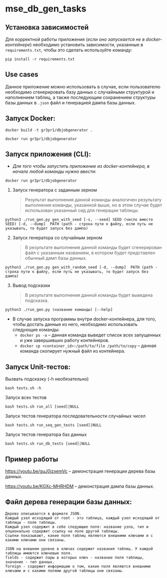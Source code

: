 # mse_db_gen_tasks

## Установка зависимостей

Для корректной работы приложения (_если оно запускается не в docker-контейнере_) необходимо установить зависимости, указанные в `requirements.txt`, чтобы это сделать 
используйте команду:

```commandline
pip install -r requirements.txt
```

## Use cases
Данное приложение можно использовать в случае, если пользователю необходимо сгенерировать базу данных с случайными структурой и наполнением таблиц, а также последующим сохранением структуры базы данных в `.json` файл и генерацией дампа базы данных.
## Запуск Docker:
```
docker build -t gr3pr1/dbjobgenerator .
```
```
docker run gr3pr1/dbjobgenerator 
```
## Запуск приложения (CLI):
* _Для того чтобы запустить приложение из docker-контейнера, в начале любой команды нужно ввести:_
```
docker run gr3pr1/dbjobgenerator
```
1. Запуск генератора с заданным зерном
   >Результат выполнения данной команды аналогичен результату выполнения команды, указанной выше, но в этом случае будет использован указанный сид для генерации таблицы.
```commandline
python3 ./run_gen.py gen_with_seed [-s, --seed] SEED (число вместо SEED) [-d, --dump]  PATH (path - строка пути к файлу, если путь не указывать, то будет запуск без дампа)
```
2. Запуск генератора со случайным зерном
    >В результате выполнения данной команды будет сгенерирован файл с указанным названием, в котором будет представлен обычный дамп базы данных.
```commandline
python3 ./run_gen.py gen_with_random_seed [-d, --dump]  PATH (path - строка пути к файлу, если путь не указывать, то будет запуск без дампа)

```
3. Вывод подсказки
   >В результате выполнения данной команды будет выведена подсказка.
```commandline
python3 ./run_gen.py (название команды) [--help]
```
* В случае запуска программы внутри docker-контейнера, для того, чтобы достать данные из него, необходимо использовать следующие команды:
  * `docker ps -a` &ndash; данная команда выведет список всех запущенных и уже завершивших работу контейнеров.
  * `docker cp <container_id>:/path/to/file /path/to/copy` &ndash; данная команда скопирует нужный файл из контейнера.

## Запуск Unit-тестов:
Вызвать подсказку (-h необязательно)
```commandline
bash tests.sh -h
```
Запуск всех тестов 
```commandline
bash tests.sh run_all [seed]|NULL
```
Запуск тестов генератора последовательности случайных чисел
```commandline
bash tests.sh run_seq_gen_tests [seed]|NULL
```
Запуск тестов генератора баз данных
```commandline
bash tests.sh run_db_tests [seed]|NULL
```

## Пример работы
https://youtu.be/guJ0jzxemVc &ndash; демонстрация генерации дерева базы данных.

https://youtu.be/KGXc-MHRHDM &ndash; демонстрация дампа базы данных.

## Файл дерева генерации базы данных:
```
Дерево описывается в формате JSON.
Каждый узел исходящий от root - это таблица, каждый узел исходящий от таблицы - поле таблицы.
Каждый узел содержит в себе следующие поля: название узла, тип и опционально содержит ссылку на поле другой таблицы.
Ссылки показывают, какие поля таблиц являются внешними ключами и с какими ключами они связаны.

JSON на внешнем уровне в ключах содержит названия таблиц. У каждой таблицы имеются ключевые поля.
fields - содержит пары в которых ключ - название поля таблицы, значение - тип данных.
foreign - содержит информацию о том, какие поля являются внешними ключами и с какими полями другой таблицы они связаны.
